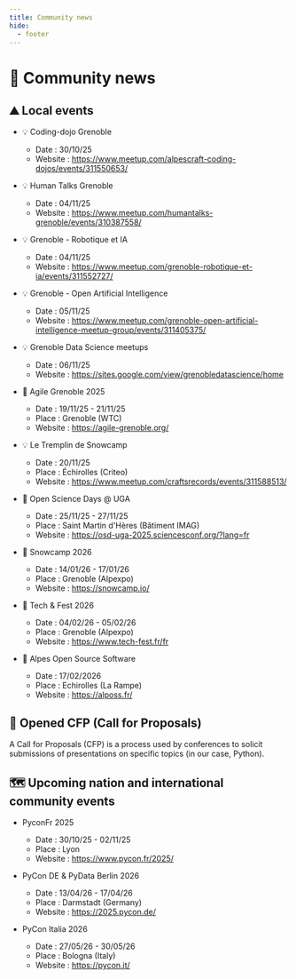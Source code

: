 ```yaml
---
title: Community news
hide:
  - footer
---
```


# 📰 Community news

## ⛰️ Local events

- 💡 Coding-dojo Grenoble

    - Date : 30/10/25
    - Website : https://www.meetup.com/alpescraft-coding-dojos/events/311550653/

- 💡 Human Talks Grenoble

    - Date : 04/11/25
    - Website : https://www.meetup.com/humantalks-grenoble/events/310387558/

- 💡 Grenoble - Robotique et IA

    - Date : 04/11/25
    - Website : https://www.meetup.com/grenoble-robotique-et-ia/events/311552727/

- 💡 Grenoble - Open Artificial Intelligence

    - Date : 05/11/25
    - Website : https://www.meetup.com/grenoble-open-artificial-intelligence-meetup-group/events/311405375/

- 💡 Grenoble Data Science meetups

    - Date : 06/11/25
    - Website : https://sites.google.com/view/grenobledatascience/home

- 🎤 Agile Grenoble 2025

    - Date : 19/11/25 - 21/11/25
    - Place : Grenoble (WTC)
    - Website : https://agile-grenoble.org/

- 💡 Le Tremplin de Snowcamp

    - Date : 20/11/25
    - Place : Échirolles (Criteo)
    - Website : https://www.meetup.com/craftsrecords/events/311588513/

- 🎤 Open Science Days @ UGA

    - Date : 25/11/25 - 27/11/25
    - Place : Saint Martin d'Hères (Bâtiment IMAG)
    - Website : https://osd-uga-2025.sciencesconf.org/?lang=fr

- 🎤 Snowcamp 2026

    - Date : 14/01/26 - 17/01/26
    - Place : Grenoble (Alpexpo)
    - Website : https://snowcamp.io/

- 🎤 Tech & Fest 2026

    - Date : 04/02/26 - 05/02/26
    - Place : Grenoble (Alpexpo)
    - Website : https://www.tech-fest.fr/fr

- 🎤 Alpes Open Source Software

    - Date : 17/02/2026
    - Place : Echirolles (La Rampe)
    - Website : https://alposs.fr/

## 📢 Opened CFP (Call for Proposals)

A Call for Proposals (CFP) is a process used by conferences to solicit submissions of presentations on specific topics (in our case, Python).

## 🗺️ Upcoming nation and international community events

- PyconFr 2025

    - Date : 30/10/25 - 02/11/25
    - Place : Lyon
    - Website : https://www.pycon.fr/2025/

- PyCon DE & PyData Berlin 2026

    - Date : 13/04/26 - 17/04/26  
    - Place : Darmstadt (Germany)  
    - Website : https://2025.pycon.de/

- PyCon Italia 2026

    - Date : 27/05/26 - 30/05/26  
    - Place : Bologna (Italy)  
    - Website : https://pycon.it/ 